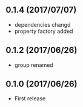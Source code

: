 0.1.4 (2017/07/07)
------------------
* dependencies changd
* property factory added


0.1.2 (2017/06/26)
------------------
* group renamed


0.1.0 (2017/06/26)
------------------
* First release

